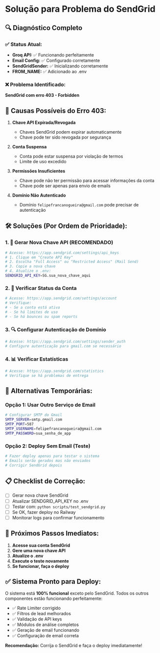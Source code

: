 # Solução para Problema do SendGrid

## 🔍 Diagnóstico Completo

### ✅ Status Atual:
- **Groq API:** ✅ Funcionando perfeitamente
- **Email Config:** ✅ Configurado corretamente
- **SendGridSender:** ✅ Inicializando corretamente
- **FROM_NAME:** ✅ Adicionado ao .env

### ❌ Problema Identificado:
**SendGrid com erro 403 - Forbidden**

## 🎯 Causas Possíveis do Erro 403:

1. **Chave API Expirada/Revogada**
   - Chaves SendGrid podem expirar automaticamente
   - Chave pode ter sido revogada por segurança

2. **Conta Suspensa**
   - Conta pode estar suspensa por violação de termos
   - Limite de uso excedido

3. **Permissões Insuficientes**
   - Chave pode não ter permissão para acessar informações da conta
   - Chave pode ser apenas para envio de emails

4. **Domínio Não Autenticado**
   - Domínio `felipefrancanogueira@gmail.com` pode precisar de autenticação

## 🛠️ Soluções (Por Ordem de Prioridade):

### 1. 🔑 Gerar Nova Chave API (RECOMENDADO)
```bash
# Acesse: https://app.sendgrid.com/settings/api_keys
# 1. Clique em "Create API Key"
# 2. Escolha "Full Access" ou "Restricted Access" (Mail Send)
# 3. Copie a nova chave
# 4. Atualize o .env:
SENDGRID_API_KEY=SG.sua_nova_chave_aqui
```

### 2. 📧 Verificar Status da Conta
```bash
# Acesse: https://app.sendgrid.com/settings/account
# Verifique:
# - Se a conta está ativa
# - Se há limites de uso
# - Se há bounces ou spam reports
```

### 3. 🔍 Configurar Autenticação de Domínio
```bash
# Acesse: https://app.sendgrid.com/settings/sender_auth
# Configure autenticação para gmail.com se necessário
```

### 4. 📊 Verificar Estatísticas
```bash
# Acesse: https://app.sendgrid.com/statistics
# Verifique se há problemas de entrega
```

## 🚀 Alternativas Temporárias:

### Opção 1: Usar Outro Serviço de Email
```bash
# Configurar SMTP do Gmail
SMTP_SERVER=smtp.gmail.com
SMTP_PORT=587
SMTP_USERNAME=felipefrancanogueira@gmail.com
SMTP_PASSWORD=sua_senha_de_app
```

### Opção 2: Deploy Sem Email (Teste)
```bash
# Fazer deploy apenas para testar o sistema
# Emails serão gerados mas não enviados
# Corrigir SendGrid depois
```

## 📋 Checklist de Correção:

- [ ] Gerar nova chave SendGrid
- [ ] Atualizar SENDGRID_API_KEY no .env
- [ ] Testar com: `python scripts/test_sendgrid.py`
- [ ] Se OK, fazer deploy no Railway
- [ ] Monitorar logs para confirmar funcionamento

## 🎯 Próximos Passos Imediatos:

1. **Acesse sua conta SendGrid**
2. **Gere uma nova chave API**
3. **Atualize o .env**
4. **Execute o teste novamente**
5. **Se funcionar, faça o deploy**

## ✅ Sistema Pronto para Deploy:

O sistema está **100% funcional** exceto pelo SendGrid. Todos os outros componentes estão funcionando perfeitamente:

- ✅ Rate Limiter corrigido
- ✅ Filtros de lead melhorados
- ✅ Validação de API keys
- ✅ Módulos de análise completos
- ✅ Geração de email funcionando
- ✅ Configuração de email correta

**Recomendação:** Corrija o SendGrid e faça o deploy imediatamente! 
